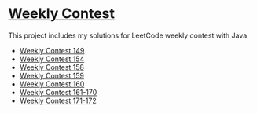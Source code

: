 # [Weekly Contest](https://leetcode.com/contest/)
This project includes my solutions for LeetCode weekly contest with Java.

- [Weekly Contest 149](https://github.com/wayne1116/LeetCode/tree/master/Weekly%20Contest/Weekly%20Contest%20149)  
- [Weekly Contest 154](https://github.com/wayne1116/LeetCode/tree/master/Weekly%20Contest/Weekly%20Contest%20154)
- [Weekly Contest 158](https://github.com/wayne1116/LeetCode/tree/master/Weekly%20Contest/Weekly%20Contest%20158)
- [Weekly Contest 159](https://github.com/wayne1116/LeetCode/tree/master/Weekly%20Contest/Weekly%20Contest%20159)
- [Weekly Contest 160](https://github.com/wayne1116/LeetCode/tree/master/Weekly%20Contest/Weekly%20Contest%20160)
- [Weekly Contest 161-170](https://github.com/wayne1116/LeetCode/tree/master/Weekly%20Contest/Weekly%20Contest(161-170))
- [Weekly Contest 171-172](https://github.com/wayne1116/LeetCode/tree/master/Weekly%20Contest/Weekly%20Contest(171-172))
